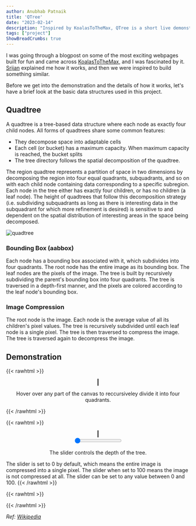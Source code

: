 ```yaml
---
author: Anubhab Patnaik
title: 'QTree'
date: "2023-02-14"
description: "Inspired by KoalasToTheMax, QTree is a short live demonstration of image compression and decompression using Quadtrees, that partitions a two-dimensional image by recursively subdividing it into four quadrants."
tags: ["project"]
ShowBreadCrumbs: true 
---
```

I was going through a blogpost on some of the most exciting webpages built for fun and came across  [KoalasToTheMax](https://koalastothemax.com/), and I was fascinated by it. [Srijan](https://injuly.in/) explained me how it works, and then we were inspired to build something similar.

Before we get into the demonstration and the details of how it works, let's have a brief look at the basic data structures used in this project.

## Quadtree

A quadtree is a tree-based data structure where each node as exactly four child nodes. All forms of quadtrees share some common features:

- They decompose space into adaptable cells
- Each cell (or bucket) has a maximum capacity. When maximum capacity is reached, the bucket splits
- The tree directory follows the spatial decomposition of the quadtree.

The region quadtree represents a partition of space in two dimensions by decomposing the region into four equal quadrants, subquadrants, and so on with each child node containing data corresponding to a specific subregion. Each node in the tree either has exactly four children, or has no children (a leaf node). The height of quadtrees that follow this decomposition strategy (i.e. subdividing subquadrants as long as there is interesting data in the subquadrant for which more refinement is desired) is sensitive to and dependent on the spatial distribution of interesting areas in the space being decomposed. 

![quadtree](https://upload.wikimedia.org/wikipedia/commons/a/a0/Quad_tree_bitmap.svg)


### Bounding Box (aabbox)

Each node has a bounding box associated with it, which subdivides into four quadrants. The root node has the entire image as its bounding box. The leaf nodes are the pixels of the image. The tree is built by recursively subdividing the parent's bounding box into four quadrants. The tree is traversed in a depth-first manner, and the pixels are colored according to the leaf node's bounding box.

### Image Compression

The root node is the image. Each node is the average value of all its children's pixel values. The tree is recursively subdivided until each leaf node is a single pixel. The tree is then traversed to compress the image. The tree is traversed again to decompress the image.

## Demonstration

{{< rawhtml >}}
<div class="container" style="text-align: center;">
	<canvas id="canvas-2"  style="border: 1px solid black;"	>
	</canvas>
	<br>
	
Hover over any part of the canvas to reccursiveley divide it into four quadrants.
</div>
{{< /rawhtml >}}


{{< rawhtml >}}
<div class="container" style="text-align: center;">
	<canvas id="canvas-1" style="border: 1px solid black;"> </canvas>
	<br>
	<input type="range" id="slider" min="0" max="100" value="0">
	<br>

The slider controls the depth of the tree.
</div>
 The slider is set to 0 by default, which means the entire image is compressed into a single pixel. The slider when set to 100 means the image is not compressed at all. The slider can be set to any value between 0 and 100.
{{< /rawhtml >}}


{{< rawhtml >}}
<script type="module" src="/blog/js/qtree/index.js" ></script>
<script type="module" src="/blog/js/qtree/qdtree.js" ></script>
{{< /rawhtml >}}

*Ref: [Wikipedia](https://en.wikipedia.org/wiki/Quadtree)*
